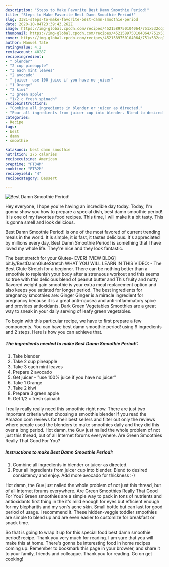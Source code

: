 ```yaml
---
description: "Steps to Make Favorite Best Damn Smoothie Period!"
title: "Steps to Make Favorite Best Damn Smoothie Period!"
slug: 3381-steps-to-make-favorite-best-damn-smoothie-period
date: 2020-10-04T23:39:43.262Z
image: https://img-global.cpcdn.com/recipes/4521589750104064/751x532cq70/best-damn-smoothie-period-recipe-main-photo.jpg
thumbnail: https://img-global.cpcdn.com/recipes/4521589750104064/751x532cq70/best-damn-smoothie-period-recipe-main-photo.jpg
cover: https://img-global.cpcdn.com/recipes/4521589750104064/751x532cq70/best-damn-smoothie-period-recipe-main-photo.jpg
author: Manuel Tate
ratingvalue: 4.2
reviewcount: 40287
recipeingredient:
- " blender"
- "2 cup pineapple"
- "3 each mint leaves"
- "2 avocado"
- " juicer  use 100 juice if you have no juicer"
- "1 Orange"
- "2 kiwi"
- "3 green apple"
- "1/2 c fresh spinach"
recipeinstructions:
- "Combine all ingredients in blender or juicer as directed."
- "Pour all ingredients from juicer cup into blender. Blend to desired consistency and enjoy. Add more avocado for thickness :-)"
categories:
- Recipe
tags:
- best
- damn
- smoothie

katakunci: best damn smoothie 
nutrition: 275 calories
recipecuisine: American
preptime: "PT34M"
cooktime: "PT32M"
recipeyield: "4"
recipecategory: Dessert

---
```



![Best Damn Smoothie Period!](https://img-global.cpcdn.com/recipes/4521589750104064/751x532cq70/best-damn-smoothie-period-recipe-main-photo.jpg)

Hey everyone, I hope you're having an incredible day today. Today, I'm gonna show you how to prepare a special dish, best damn smoothie period!. It is one of my favorites food recipes. This time, I will make it a bit tasty. This is gonna smell and look delicious.

Best Damn Smoothie Period! is one of the most favored of current trending meals in the world. It is simple, it is fast, it tastes delicious. It's appreciated by millions every day. Best Damn Smoothie Period! is something that I have loved my whole life. They're nice and they look fantastic.

The best stretch for your Glutes- EVER! [VIEW BLOG] bit.ly/BestDamnGluteStretch WHAT YOU WILL LEARN IN THIS VIDEO: - The Best Glute Stretch for a beginner. There can be nothing better than a smoothie to replenish your body after a strenuous workout and this seems so true with this delicious blend of peanut butter and This fruity and nutty flavored weight gain smoothie is your extra meal replacement option and also keeps you satiated for longer period. The best ingredients for pregnancy smoothies are: Ginger Ginger is a miracle ingredient for pregnancy because it is a great anti-nausea and anti-inflammatory spice and provides antioxidants. Dark Green Vegetables Smoothies are a great way to sneak in your daily serving of leafy green vegetables.


To begin with this particular recipe, we have to first prepare a few components. You can have best damn smoothie period! using 9 ingredients and 2 steps. Here is how you can achieve that.

<!--inarticleads1-->

##### The ingredients needed to make Best Damn Smoothie Period!:

1. Take  blender
1. Take 2 cup pineapple
1. Take 3 each mint leaves
1. Prepare 2 avocado
1. Get  juicer - &#34;use 100% juice if you have no juicer&#34;
1. Take 1 Orange
1. Take 2 kiwi
1. Prepare 3 green apple
1. Get 1/2 c fresh spinach


I really really really need this smoothie right now. There are just two important criteria when choosing a smoothie blender If you read the Amazon.com reviews for their best sellers and filter out only the reviews where people used the blenders to make smoothies daily and they did this over a long period. Hot damn, the Guv just nailed the whole problem of not just this thread, but of all Internet forums everywhere. Are Green Smoothies Really That Good For You? 

<!--inarticleads2-->

##### Instructions to make Best Damn Smoothie Period!:

1. Combine all ingredients in blender or juicer as directed.
1. Pour all ingredients from juicer cup into blender. Blend to desired consistency and enjoy. Add more avocado for thickness :-)


Hot damn, the Guv just nailed the whole problem of not just this thread, but of all Internet forums everywhere. Are Green Smoothies Really That Good For You? Green smoothies are a simple way to pack in tons of nutrients and antioxidants first thing in the it&#39;s mild enough for eyes but efficient enough for my blepharitis and my son&#39;s acne skin. Small bottle but can last for good period of usage. i recommend it. These hidden-veggie toddler smoothies are simple to blend up and are even easier to customize for breakfast or snack time. 

So that is going to wrap it up for this special food best damn smoothie period! recipe. Thank you very much for reading. I am sure that you will make this at home. There's gonna be interesting food in home recipes coming up. Remember to bookmark this page in your browser, and share it to your family, friends and colleague. Thank you for reading. Go on get cooking!

